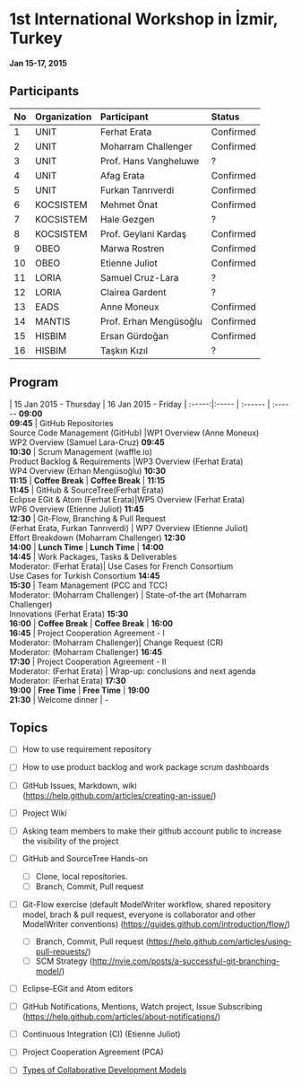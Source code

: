 1st International Workshop in İzmir, Turkey
===
**Jan 15-17, 2015**

Participants
---

No | Organization  | Participant |Status
:-- | :------ | :--- | :---
1 | UNIT | Ferhat Erata | Confirmed
2 | UNIT | Moharram Challenger | Confirmed
3 | UNIT | Prof. Hans Vangheluwe | ?
4 | UNIT | Afag Erata | Confirmed
5 | UNIT | Furkan Tanrıverdi | Confirmed
6 | KOCSISTEM | Mehmet Önat | Confirmed
7 | KOCSISTEM | Hale Gezgen | ?
8 | KOCSISTEM | Prof. Geylani Kardaş | Confirmed
9 | OBEO | Marwa Rostren | Confirmed
10 | OBEO | Etienne Juliot | Confirmed
11 | LORIA | Samuel Cruz-Lara | ?
12 | LORIA | Clairea Gardent | ?
13 | EADS |Anne Moneux  | Confirmed
14 | MANTIS | Prof. Erhan Mengüsoğlu  | Confirmed
15 | HISBIM | Ersan Gürdoğan | Confirmed
16 | HISBIM | Taşkın Kızıl | ?

Program
-----

 | 15 Jan 2015 - Thursday | 16 Jan 2015 - Friday |
:-----:|:----- | :------ | :------
**09:00<br>09:45** | GitHub Repositories<br>Source Code Management (GitHub) |WP1 Overview (Anne Moneux)<br>WP2 Overview (Samuel Lara-Cruz)
**09:45<br>10:30** | Scrum Management (waffle.io)<br>Product Backlog & Requirements |WP3 Overview (Ferhat Erata)<br>WP4 Overview (Erhan Mengüsoğlu)
**10:30<br>11:15** | **Coffee Break** |  **Coffee Break** |
**11:15<br>11:45** | GitHub & SourceTree(Ferhat Erata)<br> Eclipse EGit & Atom (Ferhat Erata)|WP5 Overview (Ferhat Erata)<br> WP6 Overview (Etienne Juliot)
**11:45<br>12:30** | Git-Flow, Branching & Pull Request <br> (Ferhat Erata, Furkan Tanrıverdi) | WP7 Overview (Etienne Juliot)<br> Effort Breakdown (Moharram Challenger)
**12:30<br>14:00** | **Lunch Time** | **Lunch Time** |
**14:00<br>14:45** | Work Packages, Tasks & Deliverables<br>Moderator: (Ferhat Erata)| Use Cases for French Consortium<br>Use Cases for Turkish Consortium
**14:45<br>15:30** | Team Management (PCC and TCC)<br>Moderator: (Moharram Challenger) | State-of-the art (Moharram Challenger)<br>Innovations (Ferhat Erata)
**15:30<br>16:00** | **Coffee Break** | **Coffee Break** |
**16:00<br>16:45** | Project Cooperation Agreement - I<br> Moderator: (Moharram Challenger)| Change Request (CR)<br>Moderator: (Moharram Challenger)
**16:45<br>17:30** | Project Cooperation Agreement - II<br> Moderator: (Ferhat Erata) | Wrap-up: conclusions and next agenda <br> Moderator: (Ferhat Erata) 
**17:30<br>19:00** | **Free Time** | **Free Time** |
**19:00<br>21:30** | Welcome dinner | -

Topics
---
* [ ] How to use requirement repository
* [ ] How to use product backlog and work package scrum dashboards
* [ ] GitHub Issues, Markdown, wiki (https://help.github.com/articles/creating-an-issue/)
* [ ] Project Wiki
* [ ] Asking team members to make their github account public to increase the visibility of the project
* [ ] GitHub and SourceTree Hands-on
  * [ ] Clone, local repositories.
  * [ ] Branch, Commit, Pull request
* [ ] Git-Flow exercise (default ModelWriter workflow, shared repository model, brach & pull request, everyone is collaborator and other ModelWriter conventions) (https://guides.github.com/introduction/flow/)
  * [ ] Branch, Commit, Pull request (https://help.github.com/articles/using-pull-requests/)
  * [ ] SCM Strategy (http://nvie.com/posts/a-successful-git-branching-model/)
* [ ] Eclipse-EGit and Atom editors
* [ ] GitHub Notifications, Mentions, Watch project, Issue Subscribing (https://help.github.com/articles/about-notifications/)
* [ ] Continuous Integration (CI) (Etienne Juliot)
* [ ] Project Cooperation Agreement (PCA)
* [ ] [Types of Collaborative Development Models](https://help.github.com/articles/using-pull-requests/#types-of-collaborative-development-models)

